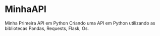 # MinhaAPI
Minha Primeira API em Python
Criando uma API em Python utilizando as bibliotecas Pandas, Requests, Flask, Os. 
